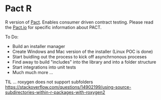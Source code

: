 # Pact R

R version of [Pact](https://pact.io). Enables consumer driven contract testing. Please read the [Pact.io](https://pact.io) for specific information about PACT.

To Do:
- Build an installer manager 
- Create Windows and Mac version of the installer (Linux POC is done)
- Start buidling out the process to kick off asynchrnonous proceses
- Find away to build "includes" into the library and into a folder structure
- Start integrations into unit tests
- Much much more ...

TIL ... roxygen does not support subfolders
https://stackoverflow.com/questions/14902199/using-source-subdirectories-within-r-packages-with-roxygen2

